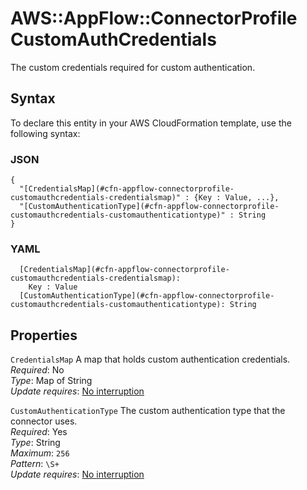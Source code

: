 # AWS::AppFlow::ConnectorProfile CustomAuthCredentials<a name="aws-properties-appflow-connectorprofile-customauthcredentials"></a>

The custom credentials required for custom authentication\.

## Syntax<a name="aws-properties-appflow-connectorprofile-customauthcredentials-syntax"></a>

To declare this entity in your AWS CloudFormation template, use the following syntax:

### JSON<a name="aws-properties-appflow-connectorprofile-customauthcredentials-syntax.json"></a>

```
{
  "[CredentialsMap](#cfn-appflow-connectorprofile-customauthcredentials-credentialsmap)" : {Key : Value, ...},
  "[CustomAuthenticationType](#cfn-appflow-connectorprofile-customauthcredentials-customauthenticationtype)" : String
}
```

### YAML<a name="aws-properties-appflow-connectorprofile-customauthcredentials-syntax.yaml"></a>

```
  [CredentialsMap](#cfn-appflow-connectorprofile-customauthcredentials-credentialsmap): 
    Key : Value
  [CustomAuthenticationType](#cfn-appflow-connectorprofile-customauthcredentials-customauthenticationtype): String
```

## Properties<a name="aws-properties-appflow-connectorprofile-customauthcredentials-properties"></a>

`CredentialsMap`  <a name="cfn-appflow-connectorprofile-customauthcredentials-credentialsmap"></a>
A map that holds custom authentication credentials\.  
*Required*: No  
*Type*: Map of String  
*Update requires*: [No interruption](https://docs.aws.amazon.com/AWSCloudFormation/latest/UserGuide/using-cfn-updating-stacks-update-behaviors.html#update-no-interrupt)

`CustomAuthenticationType`  <a name="cfn-appflow-connectorprofile-customauthcredentials-customauthenticationtype"></a>
The custom authentication type that the connector uses\.  
*Required*: Yes  
*Type*: String  
*Maximum*: `256`  
*Pattern*: `\S+`  
*Update requires*: [No interruption](https://docs.aws.amazon.com/AWSCloudFormation/latest/UserGuide/using-cfn-updating-stacks-update-behaviors.html#update-no-interrupt)